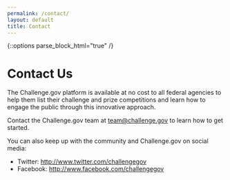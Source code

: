 ```yaml
---
permalink: /contact/
layout: default
title: Contact
---
```


{::options parse_block_html="true" /}
<div class="grid-container usa-prose">
<div class="grid-row  padding-x-8 margin-bottom-4">

# Contact Us

The Challenge.gov platform is available at no cost to all federal agencies to help them list their challenge and prize competitions and learn how to engage the public through this innovative approach.

Contact the Challenge.gov team at [team@challenge.gov](mailto:team@challenge.gov) to learn how to get started. 

You can also keep up with the community and Challenge.gov on social media:

<ul>
  <li>Twitter: <a href="http://www.twitter.com/challengegov" target="_blank" rel="noopener">http://www.twitter.com/challengegov</a></li>
<li>Facebook: <a href="http://www.facebook.com/challengegov" target="_blank" rel="noopener">http://www.facebook.com/challengegov</a></li>
  </ul>
</div>
</div>

